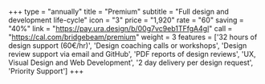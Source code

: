+++
type = "annually"
title = "Premium"
subtitle = "Full design and development life-cycle"
icon = "3"
price = "1,920"
rate = "60"
saving = "40%"
link = "https://pay.ura.design/b/00g7vc9eb1TFfgA4gl"
call = "https://cal.com/bridgebeam/premium"
weight = 3
features = ['32 hours of design support (60€/hr)', 'Design coaching calls or workshops', 'Design review support via email and GitHub', 'PDF reports of design reviews', 'UX, Visual Design and Web Development', '2 day delivery per design request', 'Priority Support']
+++